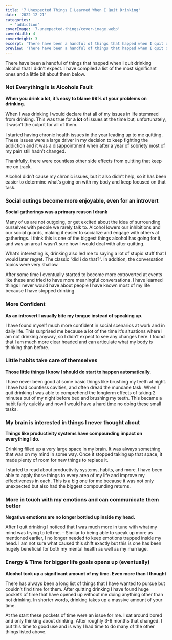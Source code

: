 ```yaml
---
title: '7 Unexpected Things I Learned When I Quit Drinking'
date: '2022-12-21'
categories:
  - 'addiction'
coverImage: '7-unexpected-things/cover-image.webp'
coverWidth: 4
coverHeight: 3
excerpt: 'There have been a handful of things that happed when I quit drinking alcohol that I didn’t expect. I have compiled a list of the most significant ones and a little bit about them.'
preview: 'There have been a handful of things that happed when I quit drinking alcohol that I didn’t expect. I have compiled a list of the most significant ones and a little bit about them below...'
---
```


There have been a handful of things that happed when I quit drinking alcohol that I didn’t expect. I have compiled a list of the most significant ones and a little bit about them below.

### Not Everything Is is Alcohols Fault

**When you drink a lot, it’s easy to blame 99% of your problems on drinking.**

When I was drinking I would declare that all of my issues in life stemmed from drinking. This was true for **a lot** of issues at the time but, unfortunately, it wasn’t the culprit for all of them.

I started having chronic health issues in the year leading up to me quitting. These issues were a large driver in my decision to keep fighting the addiction and it was a disappointment when after a year of sobriety most of my pain still hadn’t changed.

Thankfully, there were countless other side effects from quitting that keep me on track.

Alcohol didn’t cause my chronic issues, but it also didn’t help, so it has been easier to determine what’s going on with my body and keep focused on that task.

### Social outings become more enjoyable, even for an introvert

**Social gatherings was a primary reason I drank**

Many of us are not outgoing, or get excited about the idea of surrounding ourselves with people we rarely talk to. Alcohol lowers our inhibitions and our social guards, making it easier to socialize and engage with others at gatherings. I think this is one of the biggest things alcohol has going for it, and was an area I wasn’t sure how I would deal with after quitting.

What’s interesting is, drinking also led me to saying a lot of stupid stuff that I would later regret. The classic “did i do that?”. In addition, the conversation topics were very shallow.

After some time I eventually started to become more extroverted at events like these and tried to have more meaningful conversations. I have learned things I never would have about people I have known most of my life because I have stopped drinking.

### More Confident

**As an introvert I usually bite my tongue instead of speaking up.**

I have found myself much more confident in social scenarios at work and in daily life. This surprised me because a lot of the time it’s situations where I am not drinking anyway, so I didn’t expect to see any changes here. I found that I am much more clear headed and can articulate what my body is thinking than before.

### Little habits take care of themselves

**Those little things I know I should do start to happen automatically.**

I have never been good at some basic things like brushing my teeth at night. I have had countless cavities, and often dread the mundane task. When I quit drinking I was able to comprehend the longterm effects of taking 2 minutes out of my night before bed and brushing my teeth. This became a habit fairly quickly and now I would have a hard time no doing these small tasks.

### My brain is interested in things I never thought about

**Things like productivity systems have compounding impact on everything I do.**

Drinking filled up a very large space in my brain. It was always something that was on my mind in some way. Once it stopped taking up that space, it made plenty of room for new things to replace it.

I started to read about productivity systems, habits, and more. I have been able to apply those things to every area of my life and improve my effectiveness in each. This is a big one for me because it was not only unexpected but also had the biggest compounding returns.

### More in touch with my emotions and can communicate them better

**Negative emotions are no longer bottled up inside my head.**

After I quit drinking I noticed that I was much more in tune with what my mind was trying to tell me. - Similar to being able to speak up more as mentioned earlier, I no longer needed to keep emotions trapped inside my head. I am not sure what caused this shift exactly but this is one has been hugely beneficial for both my mental health as well as my marriage.

### Energy & Time for bigger life goals opens up (eventually)

**Alcohol took up a significant amount of my time. Even more than I thought**

There has always been a long list of things that I have wanted to pursue but couldn’t find time for them. After quitting drinking I have found huge pockets of time that have opened up without me doing anything other than not drinking. In shorter words, drinking takes up a massive amount of your time.

At the start these pockets of time were an issue for me. I sat around bored and only thinking about drinking. After roughly 3-6 months that changed. I put this time to good use and is why I had time to do many of the other things listed above.
